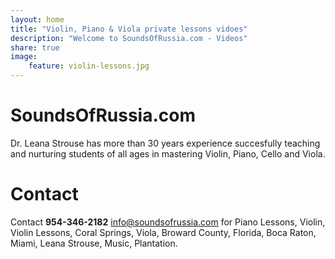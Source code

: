 ```yaml
---
layout: home
title: "Violin, Piano & Viola private lessons vidoes"
description: "Welcome to SoundsOfRussia.com - Videos"
share: true
image:
    feature: violin-lessons.jpg
---
```


# SoundsOfRussia.com

Dr. Leana Strouse has more than 30 years experience succesfully teaching and nurturing students of all ages in mastering Violin, Piano, Cello and Viola.

# Contact 

Contact **954-346-2182** info@soundsofrussia.com for Piano Lessons, Violin, Violin Lessons, Coral Springs, Viola, Broward County, Florida, Boca Raton, Miami, Leana Strouse, Music, Plantation.
